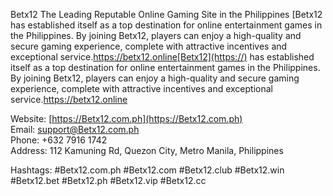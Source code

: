 Betx12  The Leading Reputable Online Gaming Site in the Philippines
[Betx12 has established itself as a top destination for online entertainment games in the Philippines. By joining Betx12, players can enjoy a high-quality and secure gaming experience, complete with attractive incentives and exceptional service.https://betx12.online[Betx12](https://) has established itself as a top destination for online entertainment games in the Philippines. By joining Betx12, players can enjoy a high-quality and secure gaming experience, complete with attractive incentives and exceptional service.https://betx12.online

Website: [https://Betx12.com.ph](https://Betx12.com.ph)  
Email: support@Betx12.com.ph  
Phone: +632 7916 1742  
Address: 112 Kamuning Rd, Quezon City, Metro Manila, Philippines  

Hashtags: #Betx12.com.ph #Betx12.com #Betx12.club #Betx12.win #Betx12.bet #Betx12.ph #Betx12.vip #Betx12.cc